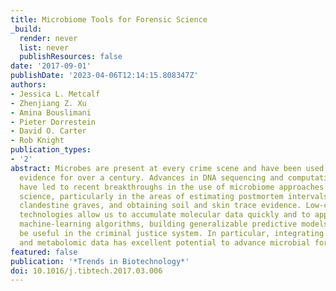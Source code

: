 ```yaml
---
title: Microbiome Tools for Forensic Science
_build:
  render: never
  list: never
  publishResources: false
date: '2017-09-01'
publishDate: '2023-04-06T12:14:15.808347Z'
authors:
- Jessica L. Metcalf
- Zhenjiang Z. Xu
- Amina Bouslimani
- Pieter Dorrestein
- David O. Carter
- Rob Knight
publication_types:
- '2'
abstract: Microbes are present at every crime scene and have been used as physical
  evidence for over a century. Advances in DNA sequencing and computational approaches
  have led to recent breakthroughs in the use of microbiome approaches for forensic
  science, particularly in the areas of estimating postmortem intervals (PMIs), locating
  clandestine graves, and obtaining soil and skin trace evidence. Low-cost, high-throughput
  technologies allow us to accumulate molecular data quickly and to apply sophisticated
  machine-learning algorithms, building generalizable predictive models that will
  be useful in the criminal justice system. In particular, integrating microbiome
  and metabolomic data has excellent potential to advance microbial forensics.
featured: false
publication: '*Trends in Biotechnology*'
doi: 10.1016/j.tibtech.2017.03.006
---
```


